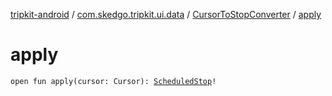 [tripkit-android](../../index.md) / [com.skedgo.tripkit.ui.data](../index.md) / [CursorToStopConverter](index.md) / [apply](./apply.md)

# apply

`open fun apply(cursor: Cursor): `[`ScheduledStop`](../../com.skedgo.android.common.model/-scheduled-stop/index.md)`!`